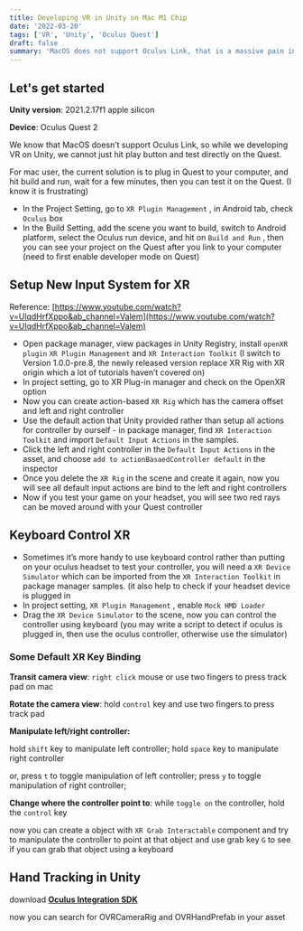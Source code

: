 ```yaml
---
title: Developing VR in Unity on Mac M1 Chip
date: '2022-03-20'
tags: ['VR', 'Unity', 'Oculus Quest']
draft: false
summary: 'MacOS does not support Oculus Link, that is a massive pain in developing VR game. If you have decided to stick with Macbook like me, you can follow my steps to setup your VR environment.'
---
```


## Let's get started

**Unity version**: 2021.2.17f1 apple silicon

**Device**: Oculus Quest 2

We know that MacOS doesn’t support Oculus Link, so while we developing VR on Unity, we cannot just hit play button and test directly on the Quest.

For mac user, the current solution is to plug in Quest to your computer, and hit build and run, wait for a few minutes, then you can test it on the Quest. (I know it is frustrating)

- In the Project Setting, go to `XR Plugin Management` , in Android tab, check `Oculus` box
- In the Build Setting, add the scene you want to build, switch to Android platform, select the Oculus run device, and hit on `Build and Run` , then you can see your project on the Quest after you link to your computer (need to first enable developer mode on Quest)

## Setup New Input System for XR

Reference: [https://www.youtube.com/watch?v=UlqdHrfXppo&ab_channel=Valem](https://www.youtube.com/watch?v=UlqdHrfXppo&ab_channel=Valem)

- Open package manager, view packages in Unity Registry, install `openXR plugin` `XR Plugin Management` and `XR Interaction Toolkit` (I switch to Version 1.0.0-pre.8, the newly released version replace XR Rig with XR origin which a lot of tutorials haven’t covered on)
- In project setting, go to XR Plug-in manager and check on the OpenXR option
- Now you can create action-based `XR Rig` which has the camera offset and left and right controller
- Use the default action that Unity provided rather than setup all actions for controller by ourself - in package manager, find `XR Interaction Toolkit` and import `Default Input Actions` in the samples.
- Click the left and right controller in the `Default Input Actions` in the asset, and choose `add to actionBasaedController default` in the inspector
- Once you delete the `XR Rig` in the scene and create it again, now you will see all default input actions are bind to the left and right controllers
- Now if you test your game on your headset, you will see two red rays can be moved around with your Quest controller

## Keyboard Control XR

- Sometimes it’s more handy to use keyboard control rather than putting on your oculus headset to test your controller, you will need a `XR Device Simulator` which can be imported from the `XR Interaction Toolkit` in package manager samples. (it also help to check if your headset device is plugged in
- In project setting, `XR Plugin Management` , enable `Mock HMD Loader`
- Drag the `XR Device Simulator` to the scene, now you can control the controller using keyboard (you may write a script to detect if oculus is plugged in, then use the oculus controller, otherwise use the simulator)

### Some Default XR Key Binding

**Transit camera view**: `right click` mouse or use two fingers to press track pad on mac

**Rotate the camera view**: hold `control` key and use two fingers to press track pad

**Manipulate left/right controller:**

hold `shift` key to manipulate left controller; hold `space` key to manipulate right controller

or, press `t` to toggle manipulation of left controller; press `y` to toggle manipulation of right controller;

**Change where the controller point to**: while `toggle on` the controller, hold the `control` key

now you can create a object with `XR Grab Interactable` component and try to manipulate the controller to point at that object and use grab key `G` to see if you can grab that object using a keyboard

## Hand Tracking in Unity

download **[Oculus Integration SDK](https://developer.oculus.com/downloads/package/unity-integration)**

now you can search for OVRCameraRig and OVRHandPrefab in your asset
